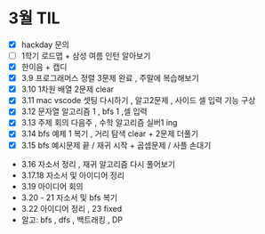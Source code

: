 # 3월 TIL

- [x] hackday 문의
- [ ] 1학기 로드맵 + 삼성 여름 인턴 알아보기
- [x] 한이음 + 캡디
- [x] 3.9 프로그래머스 정렬 3문제 완료 , 주말에 복습해보기
- [x] 3.10 1차원 배열 2문제 clear
- [x] 3.11 mac vscode 셋팅 다시하기 , 알고2문제 , 사이드 셀 입력 기능 구상
- [x] 3.12 문자열 알고리즘 1 , bfs 1 ,셀 입력
- [x] 3.13 주제 회의 다음주 , 수학 알고리즘 실버1 ing
- [x] 3.14 bfs 예제 1 복기 , 거리 탐색 clear + 2문제 더풀기
- [x] 3.15 bfs 예시문제 끝 / 재귀 시작 + 곱셉문제 / 사플 손대기
- 3.16 자소서 정리 , 재귀 알고리즘 다시 풀어보기
- 3.17.18 자소서 및 아이디어 정리
- 3.19 아이디어 회의
- 3.20 - 21 자소서 및 bfs 복기
- 3.22  아이디어 정리 , 23 fixed
- 알고: bfs , dfs , 백트래킹 , DP
